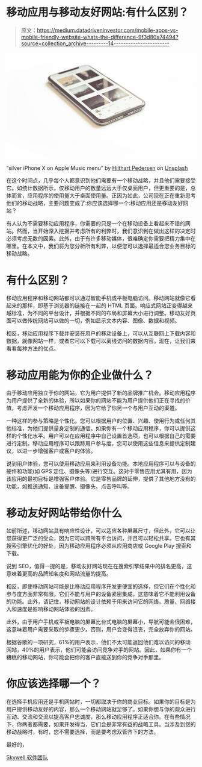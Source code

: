 # 移动应用与移动友好网站:有什么区别？

> 原文：<https://medium.datadriveninvestor.com/mobile-apps-vs-mobile-friendly-website-whats-the-difference-9f3d80a74494?source=collection_archive---------14----------------------->

![](img/aa906fcf84b6802e6e0c7a659103bbdc.png)

“silver iPhone X on Apple Music menu” by [Hilthart Pedersen](https://unsplash.com/@h3p?utm_source=medium&utm_medium=referral) on [Unsplash](https://unsplash.com?utm_source=medium&utm_medium=referral)

在这个时间点，几乎每个人都意识到他们需要有一个移动战略，并且他们需要接受它。如统计数据所示，仅移动用户的数量远远大于仅桌面用户，但更重要的是，总体而言，应用程序的使用量大于桌面使用量。正因为如此，公司现在正在重新思考他们的移动战略，主要问题变成了:你应该选择哪一个:移动应用还是移动友好网站？

有人认为不需要移动应用程序，你需要的只是一个在移动设备上看起来不错的网站。然而，当开始深入挖掘并考虑所有的利弊时，我们意识到在做出这样的决定时必须考虑无数的因素。此外，由于有许多移动媒体，很难确定你需要把精力集中在哪里。在本文中，我们将为您分析所有利弊，以便您可以选择最适合您业务目标的移动战略。

# 有什么区别？

移动应用程序和移动网站都可以通过智能手机或平板电脑访问。移动网站就像它看起来的那样，即基于浏览器的链接在一起的 HTML 页面。响应式网站正变得越来越标准，为不同的平台设计，并根据不同的布局和屏幕大小进行调整。移动友好页面可以做传统网站可以做的一切，例如显示文本内容、图像、数据和视频。

相反，移动应用程序下载并安装在用户的移动设备上，可以从互联网上下载内容和数据，就像网站一样，或者它可以下载可以离线访问的数据内容。现在，让我们来看看每种方法的优点。

# 移动应用能为你的企业做什么？

由于移动应用独立于你的网站，它为用户提供了新的品牌推广机会。移动应用程序为用户提供了全新的体验，所以如果你的网站不能为用户提供他们正在寻找的价值，考虑开发一个移动应用程序，因为它给了你另一个与用户互动的渠道。

一种这样的参与策略是个性化。您可以根据用户的位置、兴趣、使用行为或任何其他标准，为他们提供量身定制的通信。如果你有一个移动应用程序，你可以提供这样的个性化水平。用户可以在应用程序中自己设置首选项，也可以根据自己的需要进行定制。移动应用程序可以跟踪用户参与度，您可以使用这些信息来提供定制建议，以进一步增强客户或客户的体验。

说到用户体验，您可以使用移动应用来利用设备功能。本地应用程序可以与设备的硬件和功能(如 GPS 定位、摄像头等)进行交互。这对于零售应用尤其有用，因为该应用的最初目标是增强客户体验。它是零售品牌的延伸，提供了其他地方没有的功能，如推送通知、设备提醒、摄像头、点击呼叫等。

# 移动友好网站带给你什么

如前所述，移动网站具有响应性设计，可以适应各种屏幕尺寸，但此外，它可以让您获得更广泛的受众，因为它可以跨所有平台访问，并且可以轻松共享。它也有其搜索引擎优化的好处，因为移动应用程序必须从应用商店或 Google Play 搜索和下载。

说到 SEO，值得一提的是，移动友好网站现在在搜索引擎结果中的排名更高，这意味着更高的品牌知名度和网站流量的提高。

相反，即使移动网站可能是比移动应用程序开发更便宜的选择，但它们在个性化和参与度方面非常有限。它们不能与用户的设备紧密集成，这意味着它不能利用设备的功能。此外，请记住，移动网站的设计依赖于用来访问它的网络。质量、网络接入和速度是影响移动网站体验的因素。

此外，由于用户手机或平板电脑的屏幕比台式电脑的屏幕小，导航可能会很困难，这意味着用户需要采取的步骤更少。否则，用户会变得沮丧，完全放弃你的网站。

根据谷歌的一项研究，61%的用户表示，他们不太可能返回他们难以访问的移动网站，40%的用户表示，他们可能会访问竞争对手的网站。因此，如果你有一个糟糕的移动网站，你可能会把你的客户直接送到你的竞争对手那里。

# 你应该选择哪一个？

在选择手机应用还是手机网站时，一切都取决于你的商业目标。如果你的目标是为用户提供移动友好的内容，那么一个移动网站就足够了。如果你想与你的观众进行互动、交流和交流以提高客户忠诚度，那么移动应用程序正适合你。在有些情况下，你两者都需要，如果开发得当，它们会是非常有益的战略工具。当涉及到您的移动战略时，有时，您不需要选择，而是要考虑双管齐下的方法。

最好的，

[Skywell 软件团队](https://skywell.software/?utm_source=medium&utm_medium=MobileFriendly)